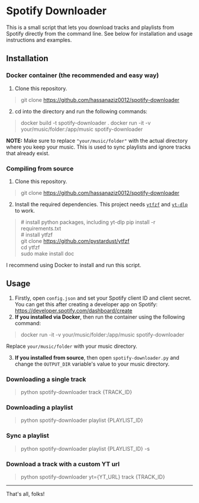 # Spotify Downloader
This is a small script that lets you download tracks and playlists from Spotify directly from the command line. See below for installation and usage instructions and examples.

## Installation
### Docker container (the recommended and easy way)
1. Clone this repository.
> git clone https://github.com/hassanaziz0012/spotify-downloader
2. cd into the directory and run the following commands:
> docker build -t spotify-downloader .
> docker run -it -v your/music/folder:/app/music spotify-downloader

**NOTE:** Make sure to replace `"your/music/folder"` with the actual directory where you keep your music. This is used to sync playlists and ignore tracks that already exist.

### Compiling from source
1. Clone this repository.
> git clone https://github.com/hassanaziz0012/spotify-downloader
2. Install the required dependencies. This project needs [`ytfzf`](https://github.com/pystardust/ytfzf) and [`yt-dlp`](https://github.com/yt-dlp/yt-dlp) to work.
> \# install python packages, including yt-dlp
> pip install -r requirements.txt \
> \# install ytfzf \
> git clone https://github.com/pystardust/ytfzf \
> cd ytfzf \
> sudo make install doc

I recommend using Docker to install and run this script.

## Usage
1. Firstly, open `config.json` and set your Spotify client ID and client secret. You can get this after creating a developer app on Spotify: 
https://developer.spotify.com/dashboard/create
2. **If you installed via Docker**, then run the container using the following command: 
> docker run -it -v your/music/folder:/app/music spotify-downloader 

Replace `your/music/folder` with your music directory. 

3. **If you installed from source**, then open `spotify-downloader.py` and change the `OUTPUT_DIR` variable's value to your music directory.

### Downloading a single track
> python spotify-downloader track {TRACK_ID}

### Downloading a playlist
> python spotify-downloader playlist {PLAYLIST_ID}

### Sync a playlist
> python spotify-downloader playlist {PLAYLIST_ID} -s

### Download a track with a custom YT url
> python spotify-downloader yt={YT_URL} track {TRACK_ID}

---
That's all, folks!
